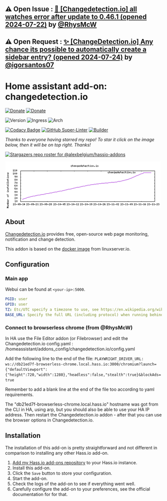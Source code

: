 ## &#9888; Open Issue : [🐛 [Changedetection.io] all watches error after update to 0.46.1 (opened 2024-07-22)](https://github.com/alexbelgium/hassio-addons/issues/1489) by [@RhysMcW](https://github.com/RhysMcW)
## &#9888; Open Request : [✨ [ChangeDetection.io] Any chance its possible to automatically create a sidebar entry? (opened 2024-07-24)](https://github.com/alexbelgium/hassio-addons/issues/1492) by [@igorsantos07](https://github.com/igorsantos07)
# Home assistant add-on: changedetection.io

[![Donate][donation-badge]](https://www.buymeacoffee.com/alexbelgium)
[![Donate][paypal-badge]](https://www.paypal.com/donate/?hosted_button_id=DZFULJZTP3UQA)

![Version](https://img.shields.io/badge/dynamic/json?label=Version&query=%24.version&url=https%3A%2F%2Fraw.githubusercontent.com%2Falexbelgium%2Fhassio-addons%2Fmaster%2Fchangedetection.io%2Fconfig.json)
![Ingress](https://img.shields.io/badge/dynamic/json?label=Ingress&query=%24.ingress&url=https%3A%2F%2Fraw.githubusercontent.com%2Falexbelgium%2Fhassio-addons%2Fmaster%2Fchangedetection.io%2Fconfig.json)
![Arch](https://img.shields.io/badge/dynamic/json?color=success&label=Arch&query=%24.arch&url=https%3A%2F%2Fraw.githubusercontent.com%2Falexbelgium%2Fhassio-addons%2Fmaster%2Fchangedetection.io%2Fconfig.json)

[![Codacy Badge](https://app.codacy.com/project/badge/Grade/9c6cf10bdbba45ecb202d7f579b5be0e)](https://www.codacy.com/gh/alexbelgium/hassio-addons/dashboard?utm_source=github.com&utm_medium=referral&utm_content=alexbelgium/hassio-addons&utm_campaign=Badge_Grade)
[![GitHub Super-Linter](https://img.shields.io/github/actions/workflow/status/alexbelgium/hassio-addons/weekly-supelinter.yaml?label=Lint%20code%20base)](https://github.com/alexbelgium/hassio-addons/actions/workflows/weekly-supelinter.yaml)
[![Builder](https://img.shields.io/github/actions/workflow/status/alexbelgium/hassio-addons/onpush_builder.yaml?label=Builder)](https://github.com/alexbelgium/hassio-addons/actions/workflows/onpush_builder.yaml)

[donation-badge]: https://img.shields.io/badge/Buy%20me%20a%20coffee%20(no%20paypal)-%23d32f2f?logo=buy-me-a-coffee&style=flat&logoColor=white
[paypal-badge]: https://img.shields.io/badge/Buy%20me%20a%20coffee%20with%20Paypal-0070BA?logo=paypal&style=flat&logoColor=white

_Thanks to everyone having starred my repo! To star it click on the image below, then it will be on top right. Thanks!_

[![Stargazers repo roster for @alexbelgium/hassio-addons](https://raw.githubusercontent.com/alexbelgium/hassio-addons/master/.github/stars2.svg)](https://github.com/alexbelgium/hassio-addons/stargazers)

![downloads evolution](https://raw.githubusercontent.com/alexbelgium/hassio-addons/master/changedetection.io/stats.png)

## About

[Changedetection.io](https://github.com/dgtlmoon/changedetection.io) provides free, open-source web page monitoring, notification and change detection.

This addon is based on the [docker image](https://github.com/linuxserver/docker-changedetection.io) from linuxserver.io.

## Configuration

### Main app

Webui can be found at `<your-ip>:5000`.

```yaml
PGID: user
GPID: user
TZ: Etc/UTC specify a timezone to use, see https://en.wikipedia.org/wiki/List_of_tz_database_time_zones#List
BASE_URL: Specify the full URL (including protocol) when running behind a reverse proxy
```

### Connect to browserless chrome (from @RhysMcW)

In HA use the File Editor addon (or Filebrowser) and edit the Changedetection.io config.yaml : /homeassistant/addons_config/changedetection.io/config.yaml

Add the following line to the end of the file: 
`PLAYWRIGHT_DRIVER_URL: ws://db21ed7f-browserless-chrome.local.hass.io:3000/chromium?launch={"defaultViewport":{"height":720,"width":1280},"headless":false,"stealth":true}&blockAds=true`

Remember to add a blank line at the end of the file too according to yaml requirements.

The "db21ed7f-browserless-chrome.local.hass.io" hostname was got from the CLI in HA, using arp, but you should also be able to use your HA IP address.
Then restart the Changedetection.io addon - after that you can use the browser options in Changedetection.io.

## Installation

The installation of this add-on is pretty straightforward and not different in
comparison to installing any other Hass.io add-on.

1. [Add my Hass.io add-ons repository][repository] to your Hass.io instance.
1. Install this add-on.
1. Click the `Save` button to store your configuration.
1. Start the add-on.
1. Check the logs of the add-on to see if everything went well.
1. Carefully configure the add-on to your preferences, see the official documentation for for that.

[repository]: https://github.com/alexbelgium/hassio-addons
